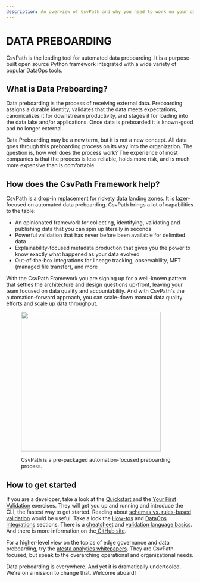```yaml
---
description: An overview of CsvPath and why you need to work on your data preboarding
---
```


# DATA PREBOARDING

CsvPath is the leading tool for automated data preboarding. It is a purpose-built open source Python framework integrated with a wide variety of popular DataOps tools.&#x20;

## What is Data Preboarding?

Data preboarding is the process of receiving external data. Preboarding assigns a durable identity, validates that the data meets expectations, canonicalizes it for downstream productivity, and stages it for loading into the data lake and/or applications. Once data is preboarded it is known-good and no longer external.

Data Preboarding may be a new term, but it is not a new concept. All data goes through this preboarding process on its way into the organization. The question is, how well does the process work? The experience of most companies is that the process is less reliable, holds more risk, and is much more expensive than is comfortable. &#x20;

## How does the CsvPath Framework help? &#x20;

CsvPath is a drop-in replacement for rickety data landing zones. It is lazer-focused on automated data preboarding.  CsvPath brings a lot of capabilities to the table:&#x20;

* An opinionated framework for collecting, identifying, validating and publishing data that you can spin up literally in seconds
* Powerful validation that has never before been available for delimited data
* Explainability-focused metadata production that gives you the power to know exactly what happened as your data evolved
* Out-of-the-box integrations for lineage tracking, observability, MFT (managed file transfer), and more

With the CsvPath Framework you are signing up for a well-known pattern that settles the architecture and design questions up-front, leaving your team focused on data quality and accountability. And with CsvPath's the automation-forward approach, you can scale-down manual data quality efforts and scale up data throughput.

<figure><img src=".gitbook/assets/Screenshot 2025-02-09 at 8.32.52 PM.png" alt="" width="375"><figcaption><p>CsvPath is a pre-packaged automation-focused preboarding process.</p></figcaption></figure>

## How to get started

If you are a developer, take a look at the [Quickstart ](getting-started/quickstart.md)and the [Your First Validation](getting-started/your-first-validation-the-lazy-way.md) exercises. They will get you up and running and introduce the CLI, the fastest way to get started. Reading about [schemas vs. rules-based validation](topics/validation/schemas-or-rules.md) would be useful. Take a look the [How-tos](topics/how-tos/) and [DataOps integrations](getting-started/integrations/) sections. There is a [cheatsheet](topics/a-csvpath-cheatsheet.md) and [validation language basics](topics/language.md). And there is more information on the[ GitHub site](https://github.com/csvpath/csvpath).

For a higher-level view on the topics of edge governance and data preboarding, try the [atesta analytics  whitepapers](https://www.atestaanalytics.com/downloads). They are CsvPath focused, but speak to the overarching operational and organizational needs.

Data preboarding is everywhere. And yet it is dramatically undertooled. We're on a mission to change that. Welcome aboard!
